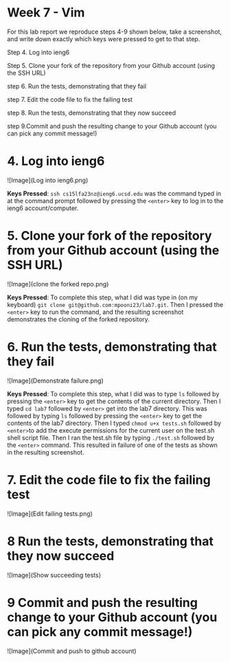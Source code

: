 # Week 7 - Vim 

For this lab report we reproduce steps 4-9 shown below, take a screenshot, and write down exactly which keys were pressed to get to that step. 

Step 4. Log into ieng6

Step 5. Clone your fork of the repository from your Github account (using the SSH URL)

step 6.  Run the tests, demonstrating that they fail

step 7.  Edit the code file to fix the failing test

step 8. Run the tests, demonstrating that they now succeed

step 9.Commit and push the resulting change to your Github account (you can pick any commit message!)

# **4. Log into ieng6**

![Image](Log into ieng6.png)

**Keys Pressed**: ```ssh cs15lfa23nz@ieng6.ucsd.edu``` was the command typed in at the command prompt followed by pressing the ```<enter>``` key to log in to the ieng6 account/computer. 

# **5. Clone your fork of the repository from your Github account (using the SSH URL)**

![Image](clone the forked repo.png)

**Keys Pressed**: To complete this step, what I did was type in (on my keyboard)  ```git clone git@github.com:mpooni23/lab7.git```. Then I pressed the ```<enter>``` key to run the command, and the resulting screenshot demonstrates the cloning of the forked repository.

# **6. Run the tests, demonstrating that they fail**

![Image](Demonstrate failure.png)

**Keys Pressed**: To complete this step, what I did was to type ```ls``` followed by pressing the ```<enter>``` key to get the contents of the current directory. Then I typed ```cd lab7``` followed by ```<enter>```  get into the lab7 directory. This was followed by typing ```ls``` followed by pressing the ```<enter>``` key to get the contents of the lab7 directory. Then I typed ```chmod u+x tests.sh``` followed by ```<enter>```to add the execute permissions for the  current user on the test.sh shell script file. Then I ran the test.sh file by typing ```./test.sh``` followed by the ```<enter>``` command. This resulted in failure of one of the tests as shown in the resulting screenshot.

# **7. Edit the code file to fix the failing test**

![Image](Edit failing tests.png)

# **8 Run the tests, demonstrating that they now succeed**

![Image](Show succeeding tests)

# **9 Commit and push the resulting change to your Github account (you can pick any commit message!)**

![Image](Commit and push to github account)
